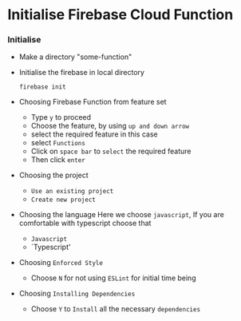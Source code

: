 # Initialise Firebase Cloud Function

### Initialise
- Make a directory "some-function"
- Initialise the firebase in local directory

	``` console
	firebase init
	```

- Choosing Firebase Function from feature set
	- Type `y` to proceed
	- Choose the feature, by using `up and down arrow`
	- select the required feature in this case
	- select `Functions`
	- Click on `space bar` to `select` the required feature
	- Then click `enter`

- Choosing the project
	- `Use an existing project`
	- `Create new project`

- Choosing the language
	Here we choose `javascript`, If you are comfortable with typescript choose that
	- `Javascript`
	- `Typescript'

- Choosing `Enforced Style`
	- Choose `N` for not using `ESLint` for initial time being

- Choosing `Installing Dependencies`
	- Choose `Y` to `Install` all the necessary `dependencies`
